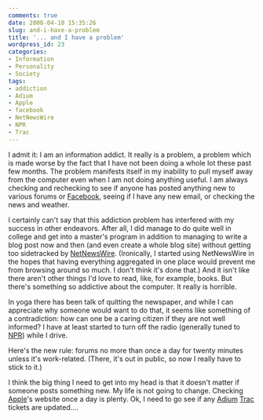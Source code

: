 ```yaml
---
comments: true
date: 2008-04-10 15:35:26
slug: and-i-have-a-problem
title: '... and I have a problem'
wordpress_id: 23
categories:
- Information
- Personality
- Society
tags:
- addiction
- Adium
- Apple
- facebook
- NetNewsWire
- NPR
- Trac
---
```


I admit it: I am an information addict. It really is a problem, a problem which is made worse by the fact that I have not been doing a whole lot these past few months. The problem manifests itself in my inability to pull myself away from the computer even when I am not doing anything useful. I am always checking and rechecking to see if anyone has posted anything new to various forums or [Facebook](http://www.facebook.com/profile.php?id=2201234), seeing if I have any new email, or checking the news and weather.

I certainly can't say that this addiction problem has interfered with my success in other endeavors. After all, I did manage to do quite well in college and get into a master's program in addition to managing to write a blog post now and then (and even create a whole blog site) without getting too sidetracked by [NetNewsWire](http://www.newsgator.com/Individuals/NetNewsWire/). (Ironically, I started using NetNewsWire in the hopes that having everything aggregated in one place would prevent me from browsing around so much. I don't think it's done that.) And it isn't like there aren't other things I'd love to read, like, for example, books. But there's something so addictive about the computer. It really is horrible.

In yoga there has been talk of quitting the newspaper, and while I can appreciate why someone would want to do that, it seems like something of a contradiction: how can one be a caring citizen if they are not well informed? I have at least started to turn off the radio (generally tuned to [NPR](http://www.npr.org/)) while I drive.

Here's the new rule: forums no more than once a day for twenty minutes unless it's work-related. (There, it's out in public, so now I really have to stick to it.)

I think the big thing I need to get into my head is that it doesn't matter if someone posts something new. My life is not going to change. Checking [Apple](http://www.apple.com/)'s website once a day is plenty. Ok, I need to go see if any [Adium](http://adiumx.com/) [Trac](http://trac.adiumx.com/) tickets are updated....
